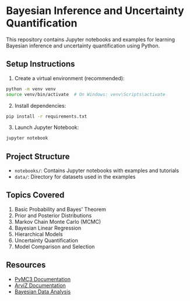 # Bayesian Inference and Uncertainty Quantification

This repository contains Jupyter notebooks and examples for learning Bayesian inference and uncertainty quantification using Python.

## Setup Instructions

1. Create a virtual environment (recommended):
```bash
python -m venv venv
source venv/bin/activate  # On Windows: venv\Scripts\activate
```

2. Install dependencies:
```bash
pip install -r requirements.txt
```

3. Launch Jupyter Notebook:
```bash
jupyter notebook
```

## Project Structure

- `notebooks/`: Contains Jupyter notebooks with examples and tutorials
- `data/`: Directory for datasets used in the examples

## Topics Covered

1. Basic Probability and Bayes' Theorem
2. Prior and Posterior Distributions
3. Markov Chain Monte Carlo (MCMC)
4. Bayesian Linear Regression
5. Hierarchical Models
6. Uncertainty Quantification
7. Model Comparison and Selection

## Resources

- [PyMC3 Documentation](https://docs.pymc.io/)
- [ArviZ Documentation](https://arviz-devs.github.io/arviz/)
- [Bayesian Data Analysis](https://www.stat.columbia.edu/~gelman/book/) 